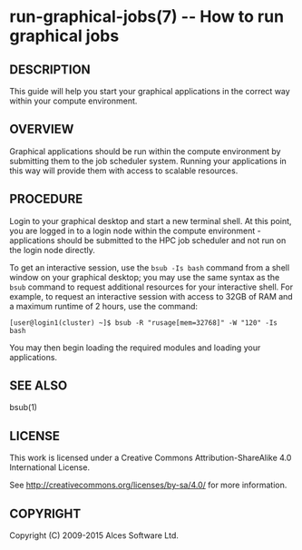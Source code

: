 # run-graphical-jobs(7) -- How to run graphical jobs

## DESCRIPTION

This guide will help you start your graphical applications in the
correct way within your compute environment.

## OVERVIEW

Graphical applications should be run within the compute environment by
submitting them to the job scheduler system.  Running your
applications in this way will provide them with access to scalable
resources.

## PROCEDURE

Login to your graphical desktop and start a new terminal shell. At
this point, you are logged in to a login node within the compute
environment - applications should be submitted to the HPC job
scheduler and not run on the login node directly.

To get an interactive session, use the `bsub -Is bash` command from a 
shell window on your graphical desktop; you may use the same syntax as the
`bsub` command to request additional resources for your interactive
shell. For example, to request an interactive session with access to 32GB 
of RAM and a maximum runtime of 2 hours, use the command:

    [user@login1(cluster) ~]$ bsub -R "rusage[mem=32768]" -W "120" -Is bash

You may then begin loading the required modules and loading your applications.

## SEE ALSO

bsub(1)

## LICENSE

This work is licensed under a Creative Commons Attribution-ShareAlike
4.0 International License.

See <http://creativecommons.org/licenses/by-sa/4.0/> for more
information.

## COPYRIGHT

Copyright (C) 2009-2015 Alces Software Ltd.
